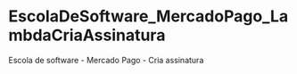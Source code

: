 # EscolaDeSoftware_MercadoPago_LambdaCriaAssinatura
Escola de software - Mercado Pago - Cria assinatura
